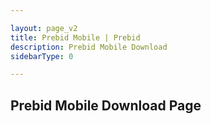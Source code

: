 ```yaml
---

layout: page_v2
title: Prebid Mobile | Prebid
description: Prebid Mobile Download
sidebarType: 0

---
```



## Prebid Mobile Download Page